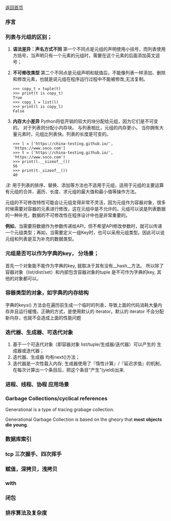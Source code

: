 [返回首页](/index.html)
### 序言

### 列表与元组的区别；
1. __语法差异：声名方式不同__ 第一个不同点是元组的声明使用小括号，而列表使用方括号，当声明只有一个元素的元组时，需要在这个元素的后面添加英文逗号；

2. __不可修改类型__ 第二个不同点是元组声明和赋值后，不能像列表一样添加、删除和修改元素，也就是说元组在程序运行过程中不能被修改,无法复制。

    ```
    >>> copy_t = tuple(t)
    >>> print(t is copy_t)
    True
    >>> copy_l = list(l)
    >>> print(l is copy_l)
    False
    ```
3. __内存大小差异__ Python将低开销的较大的块分配给元组，因为它们是不可变的。 对于列表则分配小内存块。 与列表相比，元组的内存更小。 当你拥有大量元素时，元组比列表快。列表的长度是可变的。
    ```
    >>> l = ['https://china-testing.github.io/', 'https://www.soco.com']
    >>> t = ('https://china-testing.github.io/', 'https://www.soco.com')
    >>> print(l.__sizeof__())
    56
    >>> print(t._sizeof__())
    40
    ```



_注_: 用于列表的排序、替换、添加等方法也不适用于元组，适用于元组的主要运算有元组的合并、遍历、长度、求元组的最大值和最小值等操作方法。

元组的不可修改特性可能会让元组变得非常不灵活，因为元组作为容器对象，很多时候需要对容器的元素进行修改，这在元组中是不允许的。元组可以说是列表数据的一种补充，数据的不可修改性在程序设计中也是非常重要的。

__例如__，当需要将数据作为参数传递给API，但不希望API修改参数时，就可以传递一个元组类型；再如，当需要定义一组Key时，也可以采用元组类型。因此可以说元组和列表是互为补充的数据类型。


### 元组是否可以作为字典的key， 分场景；
首先一个对象能不能作为字典的key, 就取决于其有没有__hash__方法。 所以除了容器对象（list/dist/set）和内部包含容器对象的tuple 是不可作为字典的key, 其他的对象都可以。



### 容器类型的对象，如字典的内存结构


字典的keys() 方法会在遍历前生成一个临时的列表，导致上面的代码消耗大量内存并且运行缓慢。正确的方式，是使用默认的 iterator。默认的 iterator 不会分配新内存，也就不会造成上面的性能问题


### 迭代器、生成器、可迭代对象
1. 基于一个可迭代对象（即容器对象 list/tuple/生成器/迭代器）可以产生的 生成器或迭代器；
2. 迭代器、生成器 均有next()方法；
3. 迭代器是一次性载入内存; 生成器使用了『惰性计算』/『延迟求值』的机制，在每次计算出一个条目后，把这个条目“产生”(yield)出来.


### 进程、线程、协程 应用场景

### Garbage Collections/cyclical references

Generational is a type of tracing grabage collection.

Generational Garbage Collection is based on the gheory that __most objects die young__.


### 数据库索引


### tcp 三次握手、四次挥手

### 赋值，深拷贝，浅拷贝

### with

### 闭包

### 排序算法及复杂度




